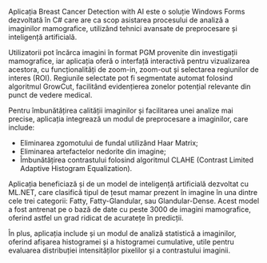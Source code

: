 Aplicația Breast Cancer Detection with AI este o soluție Windows Forms dezvoltată în C# care are ca scop asistarea procesului de analiză a imaginilor mamografice, utilizând tehnici avansate de preprocesare și inteligență artificială.

Utilizatorii pot încărca imagini în format PGM provenite din investigații mamografice, iar aplicația oferă o interfață interactivă pentru vizualizarea acestora, cu funcționalități de zoom-in, zoom-out și selectarea regiunilor de interes (ROI). Regiunile selectate pot fi segmentate automat folosind algoritmul GrowCut, facilitând evidențierea zonelor potențial relevante din punct de vedere medical.

Pentru îmbunătățirea calității imaginilor și facilitarea unei analize mai precise, aplicația integrează un modul de preprocesare a imaginilor, care include:
 - Eliminarea zgomotului de fundal utilizând Haar Matrix;
 - Eliminarea artefactelor nedorite din imagine;
 - Îmbunătățirea contrastului folosind algoritmul CLAHE (Contrast Limited Adaptive Histogram Equalization).

Aplicația beneficiază și de un model de inteligență artificială dezvoltat cu ML.NET, care clasifică tipul de țesut mamar prezent în imagine în una dintre cele trei categorii: Fatty, Fatty-Glandular, sau Glandular-Dense. Acest model a fost antrenat pe o bază de date cu peste 3000 de imagini mamografice, oferind astfel un grad ridicat de acuratețe în predicții.

În plus, aplicația include și un modul de analiză statistică a imaginilor, oferind afișarea histogramei și a histogramei cumulative, utile pentru evaluarea distribuției intensităților pixelilor și a contrastului imaginii.
